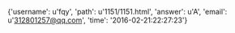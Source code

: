 {'username': u'fqy', 'path': u'1151/1151.html', 'answer': u'A', 'email': u'312801257@qq.com', 'time': '2016-02-21:22:27:23'}